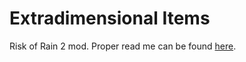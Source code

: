 # Extradimensional Items
Risk of Rain 2 mod. Proper read me can be found [here](Thunderstore/README.MD).
